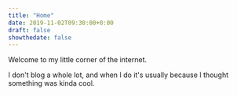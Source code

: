 ```yaml
---
title: "Home"
date: 2019-11-02T09:30:00+0:00
draft: false
showthedate: false
---
```

Welcome to my little corner of the internet.

I don't blog a whole lot, and when I do it's usually because I thought something was kinda cool.
